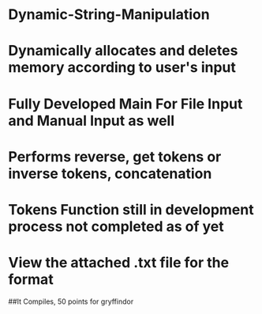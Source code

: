 # Dynamic-String-Manipulation
# Dynamically allocates and deletes memory according to user's input
# Fully Developed Main For File Input and Manual Input as well
# Performs reverse, get tokens or inverse tokens, concatenation 
# Tokens Function still in development process not completed as of yet
# View the attached .txt file for the format 


##It Compiles, 50 points for gryffindor
